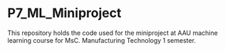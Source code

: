 # P7_ML_Miniproject
This repository holds the code used for the miniproject at AAU machine learning course for MsC. Manufacturing Technology 1 semester.
